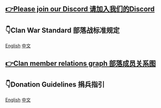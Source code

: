 ## [👉Please join our Discord 请加入我们的Discord](https://discord.gg/N5P2uJD)

## 👇Clan War Standard 部落战标准规定
[English](docs/cw_std_EN.md)    [中文](docs/cw_std_CN.md)

## [👉Clan member relations graph 部落成员关系图](https://raw.githubusercontent.com/Pythonic-Rainbow/coc-clan/main/relation/Figure_1.png)

## 👇Donation Guidelines 捐兵指引
[English](docs/donation_EN.md)    [中文](docs/donation_CN.md)